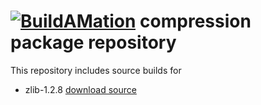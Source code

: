 # [![BuildAMation](http://buildamation.com/BAM-small.png)](https://github.com/markfinal/BuildAMation) compression package repository

This repository includes source builds for

* zlib-1.2.8 [download source](http://www.zlib.net/)

